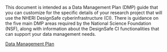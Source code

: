 This document is intended as a Data Management Plan (DMP) guide that you can customize for the specific details of your research project that will use the NHERI DesignSafe cyberinfrastructure (CI). There is guidance on the five main DMP areas required by the National Science Foundation (NSF), along with information about the DesignSafe CI functionalities that can support your data management needs.

[Data Management Plan](../documents/DesignSafe_Data_Management_Plan_Guidance.docx)
